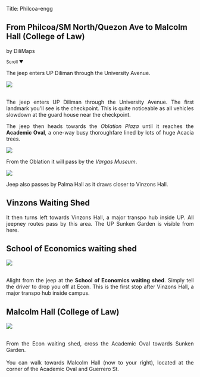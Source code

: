 Title: Philcoa-engg

<section id='cover' class='cover active'>
<h1>From Philcoa/SM North/Quezon Ave to Malcolm Hall (College of Law)</h1>
<p align='justify'>by DiliMaps</p>
<small class='scroll'>Scroll ▼</small>
</section>

<section id='philcoa'>
<p align='justify'>The jeep enters UP Diliman through the University Avenue.
</p>
</section>

<section id='checkpoint'>
<img src='https://lh5.googleusercontent.com/sMFt20bUa525jdRRFqegGWrHP-A4iiqN7wZCUrEv_Edn8tX7nf0VN4-dhMJww8Vi9VMnnEI764dF3HveU6Nq27hIrAt-W327uv3hsNWzkZudF9B4FnS2-Gus'>
<br><br>
<p align='justify'>
The jeep enters UP Diliman through the University Avenue. The first landmark you'll see is the checkpoint. This is quite noticeable as all vehicles slowdown at the guard house near the checkpoint.
</p>
</section>

  <section id='oble'>
    <p align="justify">The jeep then heads towards the <i>Oblation Plaza</i> until it reaches the <b>Academic Oval</b>, a one-way busy thoroughfare lined by lots of huge Acacia trees.</p>
    </section>

 <section id='fc-stop'>
    <img src='https://lh3.googleusercontent.com/RR2Zn75jAHCg1n62J32i_zhJ4aNVA8x38bhClXbHk3_okI5LXiN04pqO_lCGve3agAQhDhSiBQQCibffDNJO4nnulKvz1AvCwBeqDcqrbZpHJ1ODzl-RpzbY'>
    <p align="justify">From the Oblation it will pass by the <i>Vargas Museum</i>.</p>
  </section>

<section id='as-shed'>
<img src='https://lh5.googleusercontent.com/zt-dHhJpAJdgGrfahgxMVVdFNb54pZ7lCsMBVmd7EE-4RF2FclJp9CrPLBqf8XFiHR5wJL2c3vb2KJCTO0OXPtxdag-mr1HDmpMybk3f_7VekM1zHuA_qRi8'>
<p align='justify'>Jeep also passes by Palma Hall as it draws closer to Vinzons Hall.
</p>
</section>

<section id='vinzons-shed'>
<h2>Vinzons Waiting Shed</h2>
<p align='justify'> It then turns left towards Vinzons Hall, a major transpo hub inside UP. All jeepney  routes pass by this area. The UP Sunken Garden is visible from here.
</p>
</section>


<section id='econ-shed'>
  <h2>School of Economics waiting shed</h2>
   <img src='https://lh5.googleusercontent.com/8Vn7dLAmnG27205UNjEq8TZ13_fv-W_h9JvMyQZN2F9WWZsCUk_-mv6t7NN78i5r1CPQClK3scrqm_eFpA7PtQbf5rsKrTiBimCcGxaNXOfzXRq44kfG4ckB'>
  <br><br>
  <p align='justify'>Alight from the jeep at the <b>School of Economics waiting shed</b>. Simply tell the driver to drop you off at Econ. This is the first stop after Vinzons Hall, a major transpo hub inside campus.</p>
</section>

<section id='law'>
  <h1>Malcolm Hall (College of Law)</h1>
  <img src='https://lh5.googleusercontent.com/GQQ_vDTUZVjJVzN2vgF4IbshoNc8o506sTDrhe5107vxE_zF95CkqO0xaR2fQAb4sPZWJFkvg6z9SYNkN59KD2CPdVQ7lZvBcNUIFWHLFEFRAkapYa9efhci'>
  <br><br>
  <p align='justify'>From the Econ waiting shed, cross the Academic Oval towards Sunken Garden.
  <br><br>
  You can walk towards Malcolm Hall (now to your right), located at the corner of the Academic Oval and Guerrero St.</p>
</section>
